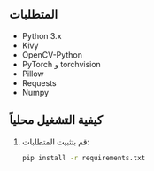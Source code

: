 

## المتطلبات

- Python 3.x
- Kivy
- OpenCV-Python
- PyTorch و torchvision
- Pillow
- Requests
- Numpy

## كيفية التشغيل محلياً

1. قم بتثبيت المتطلبات:
   ```bash
   pip install -r requirements.txt
